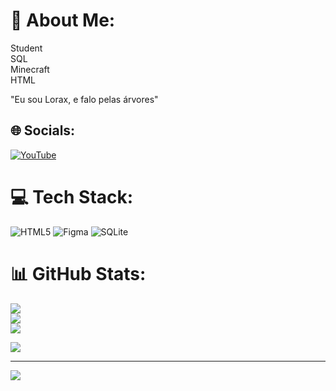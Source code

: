 # 💫 About Me:
Student<br>SQL<br>Minecraft<br>HTML
<p>"Eu sou Lorax, e falo pelas árvores"</p>


## 🌐 Socials:
[![YouTube](https://img.shields.io/badge/YouTube-%23FF0000.svg?logo=YouTube&logoColor=white)](https://youtube.com/@https://www.youtube.com/@SouzI.) 

# 💻 Tech Stack:
![HTML5](https://img.shields.io/badge/html5-%23E34F26.svg?style=for-the-badge&logo=html5&logoColor=white) 	![Figma](https://img.shields.io/badge/figma-%23F24E1E.svg?style=for-the-badge&logo=figma&logoColor=white) ![SQLite](https://img.shields.io/badge/sqlite-%2307405e.svg?style=for-the-badge&logo=sqlite&logoColor=white)
# 📊 GitHub Stats:
![](https://github-readme-stats.vercel.app/api?username=JonasExtreme&theme=dark&hide_border=false&include_all_commits=true&count_private=true)<br/>
![](https://github-readme-streak-stats.herokuapp.com/?user=JonasExtreme&theme=dark&hide_border=false)<br/>
![](https://github-readme-stats.vercel.app/api/top-langs/?username=JonasExtreme&theme=dark&hide_border=false&include_all_commits=true&count_private=true&layout=compact)


<img src="https://static.wikia.nocookie.net/your-bizarre-adventure/images/0/03/New_Diavolo.png/revision/latest?cb=20221212232410">

---
[![](https://visitcount.itsvg.in/api?id=JonasExtreme&icon=0&color=8)](https://visitcount.itsvg.in)
